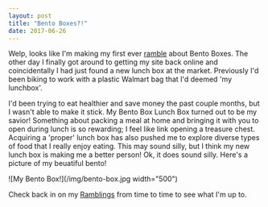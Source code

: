 ```yaml
---
layout: post
title: "Bento Boxes?!"
date: 2017-06-26
---
```


Welp, looks like I'm making my first ever [ramble](http://seanmythen.net/ramblings/) about Bento Boxes.
The other day I finally got around to getting my site back online and coincidentally I had just found a new lunch box at the market.
Previously I'd been biking to work with a plastic Walmart bag that I'd deemed 'my lunchbox'.

I'd been trying to eat healthier and save money the past couple months, but I wasn't able to make it stick.  My Bento Box Lunch Box turned out to be my savior!  Something about packing a meal at home and bringing it with you to open during lunch is so rewarding; I feel like link opening a treasure chest.  Acquiring a 'proper' lunch box has also pushed me to explore diverse types of food that I really enjoy eating.  This may sound silly, but I think my new lunch box is making me a better person! Ok, it does sound silly.  Here's a picture of my beuatiful bento!

![My Bento Box!](/img/bento-box.jpg width="500")

Check back in on my [Ramblings](http://seanmythen.net/ramblings/) from time to time to see what I'm up to.

